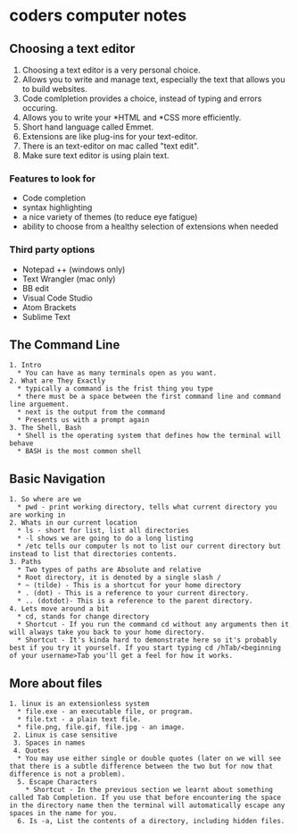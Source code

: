 # coders computer notes

## Choosing a text editor 
  1. Choosing a text editor is a very personal choice.
  1. Allows you to write and manage text, especially the text that allows you to build websites.
  1. Code comlpletion provides a choice, instead of typing and errors occuring.
  1. Allows you to write your *HTML and *CSS more efficiently. 
  1. Short hand language called Emmet.
  1. Extensions are like plug-ins for your text-editor.
  1. There is an text-editor on mac called "text edit".
  1. Make sure text editor is using plain text.
  
  
### Features to look for
  * Code completion
  * syntax highlighting 
  * a nice variety of themes (to reduce eye fatigue)
  * ability to choose from a healthy selection of extensions when needed
  
### Third party options
  * Notepad ++ (windows only)
  * Text Wrangler (mac only)
  * BB edit
  * Visual Code Studio
  * Atom Brackets
  * Sublime Text
  
  ## The Command Line
    1. Intro
      * You can have as many terminals open as you want.
    2. What are They Exactly
      * typically a command is the frist thing you type
      * there must be a space between the first command line and command line arguement.
      * next is the output from the command
      * Presents us with a prompt again
    3. The Shell, Bash 
      * Shell is the operating system that defines how the terminal will behave
      * BASH is the most common shell 
      
   ## Basic Navigation
    1. So where are we
      * pwd - print working directory, tells what current directory you are working in
    2. Whats in our current location
      * ls - short for list, list all directories
      * -l shows we are going to do a long listing
      * /etc tells our computer ls not to list our current directory but instead to list that directories contents.
    3. Paths
      * Two types of paths are Absolute and relative 
      * Root directory, it is denoted by a single slash /
      * ~ (tilde) - This is a shortcut for your home directory
      * . (dot) - This is a reference to your current directory.
      * .. (dotdot)- This is a reference to the parent directory.
    4. Lets move around a bit
      * cd, stands for change directory
      * Shortcut - If you run the command cd without any arguments then it will always take you back to your home directory.
      * Shortcut - It's kinda hard to demonstrate here so it's probably best if you try it yourself. If you start typing cd /hTab/<beginning of your username>Tab you'll get a feel for how it works.
   
   ## More about files
    1. linux is an extensionless system
      * file.exe - an executable file, or program.
      * file.txt - a plain text file.
      * file.png, file.gif, file.jpg - an image.
     2. Linux is case sensitive
     3. Spaces in names
     4. Quotes 
      * You may use either single or double quotes (later on we will see that there is a subtle difference between the two but for now that difference is not a problem).
      5. Escape Characters
        * Shortcut - In the previous section we learnt about something called Tab Completion. If you use that before encountering the space in the directory name then the terminal will automatically escape any spaces in the name for you.
      6. Is -a, List the contents of a directory, including hidden files.
      
    

